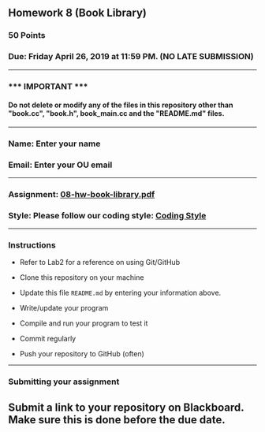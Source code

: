 ## Homework 8 (Book Library)

### 50 Points

### Due: Friday April 26, 2019 at 11:59 PM. (NO LATE SUBMISSION)

---
### *** IMPORTANT ***
#### Do not delete or modify any of the files in this repository other than "book.cc", "book.h", book_main.cc and the "README.md" files.

---

### Name: Enter your name

### Email: Enter your OU email

---

### Assignment: [08-hw-book-library.pdf](08-hw-book-library.pdf)

### Style: Please follow our coding style: [Coding Style](https://github.com/nasseef/cs2400/blob/master/docs/coding-style.md)

---

### Instructions

- Refer to Lab2 for a reference on using Git/GitHub
- Clone this repository on your machine

- Update this file `README.md` by entering your information above.
- Write/update your program

- Compile and run your program to test it

- Commit regularly

- Push your repository to GitHub (often)

---

### Submitting your assignment

**Submit a link to your repository on Blackboard. Make sure this is done before the due date.**
---